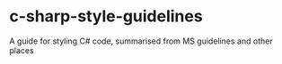 c-sharp-style-guidelines
========================

A guide for styling C# code, summarised from MS guidelines and other places
